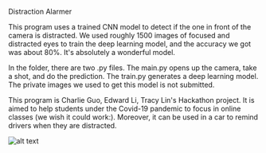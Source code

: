 Distraction Alarmer

This program uses a trained CNN model to detect if the one in front of the camera is distracted. We used roughly 1500 images of focused and distracted eyes to train the deep learning model, and the accuracy we got was about 80%. It's absolutely a wonderful model.

In the folder, there are two .py files. The main.py opens up the camera, take a shot, and do the prediction. The train.py generates a deep learning model. The private images we used to get this model is not submitted. 

This program is Charlie Guo, Edward Li, Tracy Lin's Hackathon project. It is aimed to help students under the Covid-19 pandemic to focus in online classes (we wish it could work:). Moreover, it can be used in a car to remind drivers when they are distracted.

![alt text](https://github.com/Edward11235/Resources/blob/master/Distraction_Remained_logo.jpeg)
